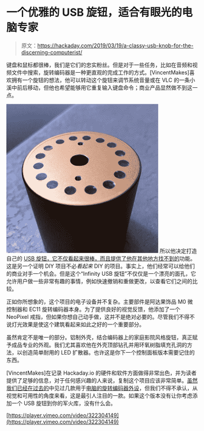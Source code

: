 # 一个优雅的 USB 旋钮，适合有眼光的电脑专家

> 原文：<https://hackaday.com/2019/03/19/a-classy-usb-knob-for-the-discerning-computerist/>

键盘和鼠标都很棒，我们是它们的忠实粉丝。但是对于一些任务，比如在音频和视频文件中搜索，旋转编码器是一种更直观的完成工作的方式。[VincentMakes]喜欢拥有一个旋钮的想法，他可以转动这个旋钮来调节系统音量或在 VLC 的一条小溪中前后移动，但他也希望能够用它重复输入键盘命令；商业产品显然做不到这一点。

[![](img/2b9430736dd649dd079d4659101bc03d.png)](https://hackaday.com/wp-content/uploads/2019/03/usbknob_detail.jpg) 所以他决定打造自己的 [USB 旋钮，它不仅看起来很棒，而且提供了他在其他地方找不到的](https://hackaday.io/project/164043-the-infinity-usb-knob)功能。这是另一个证明 DIY 项目不必*看起来* DIY 的项目。事实上，他们经常可以给他们的商业对手一个机会。但是这个“Infinity USB 旋钮”不仅仅是一个漂亮的面孔，它允许用户做一些非常有趣的事情，例如快速撤销和重做更改，以查看它们之间的比较。

正如你所想象的，这个项目的电子设备并不复杂。主要部件是阿达果饰品 M0 微控制器和 EC11 旋转编码器本身。为了提供良好的视觉反馈，他添加了一个 NeoPixel 戒指，但如果你想自己动手做，这并不是绝对必要的。尽管我们不得不说灯光效果是使这个建筑看起来如此之好的一个重要部分。

虽然肯定不是唯一的部分。铝制外壳，结合编码器上的家庭影院风格旋钮，真正赋予成品专业的外观。我们尤其喜欢他在外壳顶部钻孔并用环氧树脂填充孔洞的方法，以创造简单耐用的 LED 扩散器。也许这是你下一个控制面板版本需要记住的东西。

[VincentMakes]在记录 Hackaday.io 的硬件和软件方面做得非常出色，并为读者提供了足够的信息，对于任何感兴趣的人来说，复制这个项目应该非常简单。[虽然我们已经在过去的](https://hackaday.com/2018/12/13/every-computer-deserves-a-rotary-encoder/)中见过几款用于[电脑的旋转编码器外设](https://hackaday.com/2010/01/25/rotary-encoding-with-your-soundcard/)，但我们不得不承认，从视觉和可用性的角度来看，这是最引人注目的一款。如果这个版本没有让你考虑添加一个 USB 旋钮到你的军火库，没有什么会。

[https://player.vimeo.com/video/322304149](https://player.vimeo.com/video/322304149)